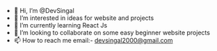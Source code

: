 - 👋 Hi, I’m @DevSingal
- 👀 I’m interested in ideas for website and projects
- 🌱 I’m currently learning React Js
- 💞️ I’m looking to collaborate on some easy beginner website projects
- 📫 How to reach me email:- devsingal2000@gmail.com

<!---
DevSingal/DevSingal is a ✨ special ✨ repository because its `README.md` (this file) appears on your GitHub profile.
You can click the Preview link to take a look at your changes.
--->
